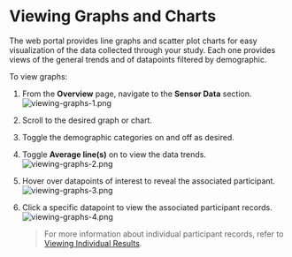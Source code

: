 
# Viewing Graphs and Charts

The web portal provides line graphs and scatter plot charts for easy visualization of the data collected through your study. Each one provides views of the general trends and of datapoints filtered by demographic.

To view graphs:

1. From the **Overview** page, navigate to the **Sensor Data** section.
    ![viewing-graphs-1.png](https://raw.githubusercontent.com/S-HealthStack/S-HealthStack.github.io/post-migrations-structure/docs/portal-guide/results-analysis/viewing-graphs.assets/viewing-graphs-1.png)
2. Scroll to the desired graph or chart.
3. Toggle the demographic categories on and off as desired.
4. Toggle **Average line(s)** on to view the data trends.
    ![viewing-graphs-2.png](https://raw.githubusercontent.com/S-HealthStack/S-HealthStack.github.io/post-migrations-structure/docs/portal-guide/results-analysis/viewing-graphs.assets/viewing-graphs-2.png)
5. Hover over datapoints of interest to reveal the associated participant.
    ![viewing-graphs-3.png](https://raw.githubusercontent.com/S-HealthStack/S-HealthStack.github.io/post-migrations-structure/docs/portal-guide/results-analysis/viewing-graphs.assets/viewing-graphs-3.png)
6. Click a specific datapoint to view the associated participant records.
    ![viewing-graphs-4.png](https://raw.githubusercontent.com/S-HealthStack/S-HealthStack.github.io/post-migrations-structure/docs/portal-guide/results-analysis/viewing-graphs.assets/viewing-graphs-4.png)

    > For more information about individual participant records, refer to [Viewing Individual Results](./viewing-individual-results.md).

